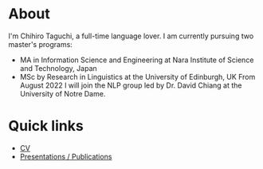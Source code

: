 # About

I'm Chihiro Taguchi, a full-time language lover.
I am currently pursuing two master's programs:
- MA in Information Science and Engineering at Nara Institute of Science and Technology, Japan
- MSc by Research in Linguistics at the University of Edinburgh, UK
From August 2022 I will join the NLP group led by Dr. David Chiang at the University of Notre Dame. <br />

# Quick links
- [CV](./assets/pdf/CV.pdf)
- [Presentations / Publications](./pub.md)